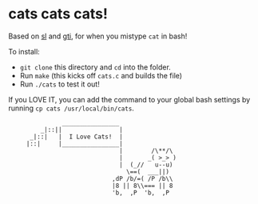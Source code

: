 # cats cats cats!

Based on [sl]() and [gti](), for when you mistype `cat` in bash!

To install:

- `git clone` this directory and `cd` into the folder.
- Run `make` (this kicks off `cats.c` and builds the file)
- Run `./cats` to test it out!

If you LOVE IT, you can add the command to your global bash settings by running `cp cats /usr/local/bin/cats`.

```
               ________________                 
         _|::||                |                
      _|::|   |  I Love Cats!  |                
     |::|     |________________|                
                               |        /\**/\
                               |       _( >_> )
                               |  (_//   u--u)  
                                 \==(  ___||)   
                             ,dP /b/=( /P /b\\  
                             |8 || 8\\=== || 8  
                             'b,  ,P  'b,  ,P   

```

